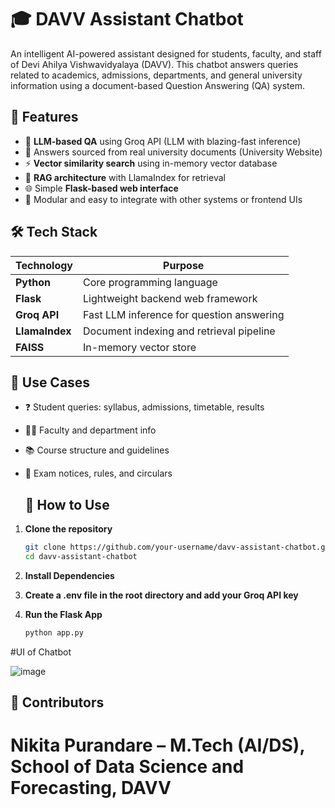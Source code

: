 # 🎓 DAVV Assistant Chatbot
An intelligent AI-powered assistant designed for students, faculty, and staff of Devi Ahilya Vishwavidyalaya (DAVV). This chatbot answers queries related to academics, admissions, departments, and general university information using a document-based Question Answering (QA) system.

## 🚀 Features

- 🧠 **LLM-based QA** using Groq API (LLM with blazing-fast inference)
- 📄 Answers sourced from real university documents (University Website)
- ⚡ **Vector similarity search** using in-memory vector database
- 🔗 **RAG architecture** with LlamaIndex for retrieval
- 🌐 Simple **Flask-based web interface**
- 🧩 Modular and easy to integrate with other systems or frontend UIs

## 🛠️ Tech Stack

| Technology       | Purpose                                    |
|------------------|--------------------------------------------|
| **Python**        | Core programming language                 |
| **Flask**         | Lightweight backend web framework         |
| **Groq API**      | Fast LLM inference for question answering |
| **LlamaIndex**    | Document indexing and retrieval pipeline  |
| **FAISS**         | In-memory vector store                    |

## 🎯 Use Cases

- ❓ Student queries: syllabus, admissions, timetable, results
- 🧑‍🏫 Faculty and department info
- 📚 Course structure and guidelines
- 📝 Exam notices, rules, and circulars

  ## 📁 How to Use

1. **Clone the repository**

   ```bash
   git clone https://github.com/your-username/davv-assistant-chatbot.git
   cd davv-assistant-chatbot

2. **Install Dependencies**

3. **Create a .env file in the root directory and add your Groq API key**

4. **Run the Flask App**

   ```bash
   python app.py

#UI of Chatbot

![image](https://github.com/user-attachments/assets/3fd1e006-b8f3-4428-9ccd-fd0934fa13e9)


## 🤝 Contributors

# Nikita Purandare – M.Tech (AI/DS), School of Data Science and Forecasting, DAVV
